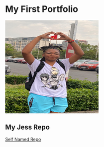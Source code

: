 # My First Portfolio
<img src="jessica.jpg" width='300' height='300' />

## My Jess Repo
<a href="https://jessh22.github.io/jess"> Self Named Repo </a>

